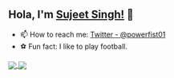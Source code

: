 ## Hola, I'm [Sujeet Singh!](https://singhsujeet0.web.app) 👋

- 📫 How to reach me: [Twitter - @powerfist01](https://twitter.com/powerfist01)
- :soccer: Fun fact: I like to play football.

<a href="https://github.com/powerfist01">
  <img align="center" src="https://github-readme-stats.vercel.app/api/top-langs/?username=powerfist01&theme=dark&hide_langs_below=1" />
</a>
<a href="https://github.com/powerfist01">
 <img align="center" src="https://github-readme-stats.vercel.app/api?username=powerfist01&show_icons=true&theme=dark&line_height=27"/>
</a>
